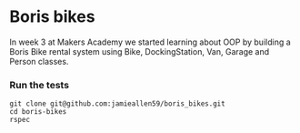 Boris bikes
===========

In week 3 at Makers Academy we started learning about OOP by building a Boris Bike rental system using Bike, DockingStation, Van, Garage and Person classes.

### Run the tests
```shell
git clone git@github.com:jamieallen59/boris_bikes.git
cd boris-bikes
rspec
```